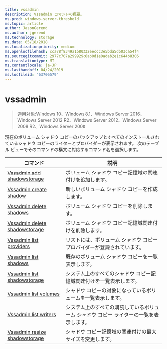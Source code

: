 ```yaml
---
title: vssadmin
description: Vssadmin コマンドの概要。
ms.prod: windows-server-threshold
ms.topic: article
author: JasonGerend
ms.author: jgerend
ms.technology: storage
ms.date: 05/18/2018
ms.localizationpriority: medium
ms.openlocfilehash: cca78f8349a1b80232eeccc3e5bda5db03ca54f4
ms.sourcegitcommit: 2977c707a299929c6ab0d1e0adab2e1c644b8306
ms.translationtype: MT
ms.contentlocale: ja-JP
ms.lasthandoff: 04/24/2019
ms.locfileid: "63706579"
---
```

# <a name="vssadmin"></a>vssadmin

>適用対象:Windows 10、Windows 8.1、Windows Server 2016、Windows Server 2012 R2、Windows Server 2012、Windows Server 2008 R2、Windows Server 2008

現在のボリューム シャドウ コピーのバックアップとすべてのインストールされているシャドウ コピーのライターとプロバイダーが表示されます。 次のテーブル ビューでそのコマンドの構文に対応するコマンド名を選択します。

|コマンド|説明|
|---|---|
|[Vssadmin add shadowstorage](https://docs.microsoft.com/previous-versions/windows/it-pro/windows-server-2012-r2-and-2012/cc788051(v%3dws.11))|ボリューム シャドウ コピー記憶域の関連付けを追加します。|
|[Vssadmin create shadow](https://docs.microsoft.com/previous-versions/windows/it-pro/windows-server-2012-r2-and-2012/cc788055(v%3dws.11))|新しいボリューム シャドウ コピーを作成します。|
|[Vssadmin delete shadows](vssadmin-delete-shadows.md)|ボリューム シャドウ コピーを削除します。|
|[Vssadmin delete shadowstorage](https://docs.microsoft.com/previous-versions/windows/it-pro/windows-server-2012-r2-and-2012/cc785461(v%3dws.11))|ボリューム シャドウ コピー記憶域関連付けを削除します。|
|[Vssadmin list providers](https://docs.microsoft.com/previous-versions/windows/it-pro/windows-server-2012-r2-and-2012/cc788108(v%3dws.11))|リストには、ボリューム シャドウ コピー プロバイダーが登録されています。|
|[Vssadmin list shadows](vssadmin-list-shadows.md)|既存のボリューム シャドウ コピーを一覧表示します。|
|[Vssadmin list shadowstorage](https://docs.microsoft.com/previous-versions/windows/it-pro/windows-server-2012-r2-and-2012/cc788045(v%3dws.11))|システム上のすべてのシャドウ コピー記憶域関連付けを一覧表示します。|
|[Vssadmin list volumes](https://docs.microsoft.com/previous-versions/windows/it-pro/windows-server-2012-r2-and-2012/cc788064(v%3dws.11))|シャドウ コピーの対象になっているボリュームを一覧表示します。|
|[Vssadmin list writers](vssadmin-list-writers.md)|システム上のすべての購読しているボリューム シャドウ コピー ライターの一覧を表示します。|
|[Vssadmin resize shadowstorage](https://docs.microsoft.com/previous-versions/windows/it-pro/windows-server-2012-r2-and-2012/cc788050(v%3dws.11))|シャドウ コピー記憶域の関連付けの最大サイズを変更します。|
